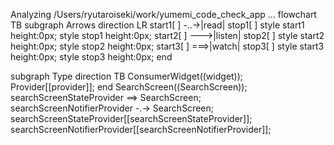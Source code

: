 Analyzing /Users/ryutaroiseki/work/yumemi_code_check_app ...
flowchart TB
  subgraph Arrows
    direction LR
    start1[ ] -..->|read| stop1[ ]
    style start1 height:0px;
    style stop1 height:0px;
    start2[ ] --->|listen| stop2[ ]
    style start2 height:0px;
    style stop2 height:0px; 
    start3[ ] ===>|watch| stop3[ ]
    style start3 height:0px;
    style stop3 height:0px; 
  end

  subgraph Type
    direction TB
    ConsumerWidget((widget));
    Provider[[provider]];
  end
  SearchScreen((SearchScreen));
  searchScreenStateProvider ==> SearchScreen;
  searchScreenNotifierProvider -.-> SearchScreen;
  searchScreenStateProvider[[searchScreenStateProvider]];
  searchScreenNotifierProvider[[searchScreenNotifierProvider]];
